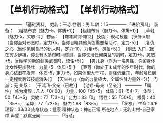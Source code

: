 # 【单机行动格式】 【单机行动格式】
————
「基础资料」
姓名：干赤
性别：男
年龄：15
————
「进阶资料」
装备：
【粗糙布衣（魅力-5，体质+1）】
【粗糙布裤（魅力-5，体质+1）】
【草鞋（魅力-5，灵敏-1）】
物品：
【雌雄双剑·雄剑】
技能：
被动技能
【侠肝义胆（当你面对邪恶时，定力+5，当你目睹其他角色需要帮助时，定力-5）】
【复仇之心（当你见到自己的仇人时，定力-10，力量+5，灵敏+5）】
【剑法·入门（因在穷乡僻壤，你没有太多的时间练剑，当你使用任何类型的剑时，定力+5，灵敏+5，当你学习新的剑类武器时，悟性+5）】
【男儿身（作为一名男性，你的身体比女性更加强壮，力量+5，体质+5）】
【豆蔻（你处于未成年的少年时代，你的身心依旧在发育，体质-5，定力-5，如果体型大于70，则降低至70，年龄增长到一定程度后该技能消失）】
【天生神力（你的力量极大，全属性除力量外+5）】
门派：无
关系：
【干鸿飞-父亲（已故）】
【池瑶-母亲（至亲）】
————
「属性」
修为境界：凡人「0/100」
力量：100「95+5」
体质：61「54+7」
体型：50「45+5」
灵敏：77「73+4」
定力：33「0」
悟性：55「50+5」
根骨：40「35+5」
运势：77「72+5」
魅力：88「83+5」
————
「状态」
生命：6/6
理智：33/33
肉身状态：健康
精神状态：神志正常
所在地点：无名山村-自己家中
声望：默默无闻
————
「行动」